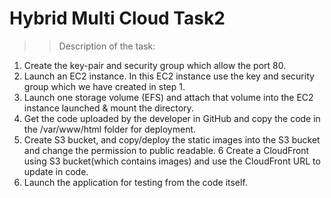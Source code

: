 # Hybrid Multi Cloud Task2

>> Description of the task:
1. Create the key-pair and security group which allow the port 80.
2. Launch an EC2 instance. In this EC2 instance use the key and security group which we have created in step 1.
3. Launch one storage volume (EFS) and attach that volume into the EC2 instance launched & mount the directory.
4. Get the code uploaded by the developer in GitHub and copy the code in the /var/www/html folder for deployment.
5. Create S3 bucket, and copy/deploy the static images into the S3 bucket and change the permission to public readable.
6 Create a CloudFront using S3 bucket(which contains images) and use the CloudFront URL to update in code.
7. Launch the application for testing from the code itself.
